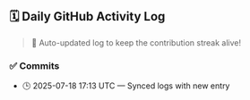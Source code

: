 ## 🗓️ Daily GitHub Activity Log

> 🤖 Auto-updated log to keep the contribution streak alive!

### ✅ Commits

- 🕒 2025-07-18 17:13 UTC — Synced logs with new entry

